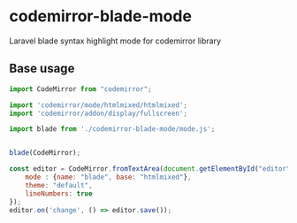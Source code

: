 # codemirror-blade-mode
Laravel blade syntax highlight mode for codemirror library

## Base usage
```javascript
import CodeMirror from "codemirror";

import 'codemirror/mode/htmlmixed/htmlmixed';
import 'codemirror/addon/display/fullscreen';

import blade from './codemirror-blade-mode/mode.js';


blade(CodeMirror);

const editor = CodeMirror.fromTextArea(document.getElementById("editor"), {
    mode : {name: "blade", base: "htmlmixed"},
    theme: "default",
    lineNumbers: true
});
editor.on('change', () => editor.save());


```
